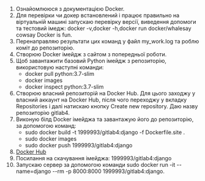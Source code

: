 1. Ознайомлююся з документацією Docker.
2. Для перевірки чи докер встановлений і працює правильно на віртуальній машині запускаю перевірку версії, виведення допомоги та тестовий імедж: docker -v,docker -h,docker run docker/whalesay cowsay Docker is fun.
3. Перенаправляю результати цих команд у файл my_work.log та роблю коміт до репозиторію.
4. Створюю Docker імейдж з сайтом з попередньої роботи.
5. Щоб завантажити базовий Python імейдж з репозиторію, використовую наступні команди:
   -  docker pull python:3.7-slim
   -  docker images
   -  docker inspect python:3.7-slim 
6. Створюю власний репозиторій на Docker Hub. Для цього заходжу у власний аккаунт на Docker Hub, після чого переходжу у вкладку Repositories і далі натискаю кнопку Create new repository. Даю назву репозиторію gitlab4. 
7.   Виконую білд Docker імейджа та завантажую його до репозиторію, за допомогою команд:
       -   sudo docker build -t 1999993/gitlab4:django -f Dockerfile.site .
       -    sudo docker images
       -   sudo docker push 1999993/gitlab4:django
8. [Docker Hub](https://hub.docker.com/repository/registry-1.docker.io/1999993/gitlab4/tags?page=1)
9. Посилання на скачування імейджа: 1999993/gitlab4:django 
10. Запускаю сервер за допомогою команди sudo docker run -it --name=django --rm -p 8000:8000 1999993/gitlab4:django. 
![]()   

   